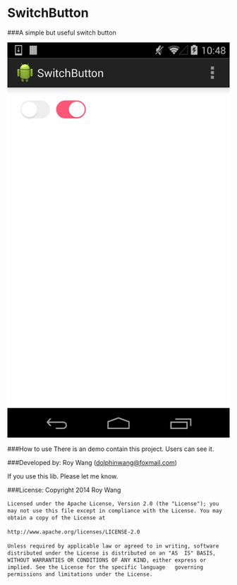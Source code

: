 SwitchButton
============
###A simple but useful switch button

![Opps! Screen shot has missed](https://github.com/dolphinwang/SwitchButton/raw/master/Screenshot.png)

###How to use
	There is an demo contain this project. Users can see it.

###Developed by:
	Roy Wang (dolphinwang@foxmail.com)

If you use this lib. Please let me know.

###License:
	Copyright 2014 Roy Wang
	
	Licensed under the Apache License, Version 2.0 (the "License"); you may not use this file except in compliance with the License. You may obtain a copy of the License at

	http://www.apache.org/licenses/LICENSE-2.0

	Unless required by applicable law or agreed to in writing, software distributed under the License is distributed on an "AS 	IS" BASIS, WITHOUT WARRANTIES OR CONDITIONS OF ANY KIND, either express or implied. See the License for the specific language 	governing permissions and limitations under the License.
